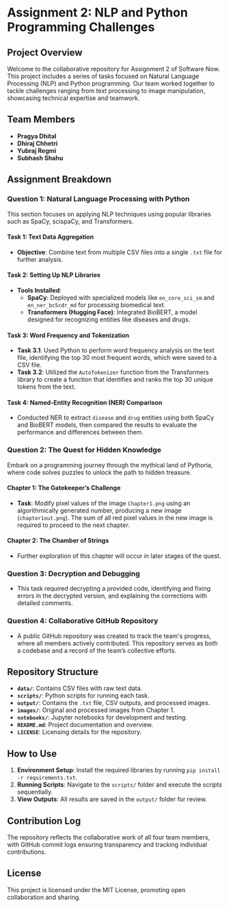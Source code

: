 # Assignment 2: NLP and Python Programming Challenges

## Project Overview
Welcome to the collaborative repository for Assignment 2 of Software Now. This project includes a series of tasks focused on Natural Language Processing (NLP) and Python programming. Our team worked together to tackle challenges ranging from text processing to image manipulation, showcasing technical expertise and teamwork.

## Team Members
- **Pragya Dhital**
- **Dhiraj Chhetri**
- **Yubraj Regmi**
- **Subhash Shahu**

## Assignment Breakdown

### Question 1: Natural Language Processing with Python
This section focuses on applying NLP techniques using popular libraries such as SpaCy, scispaCy, and Transformers.

#### Task 1: Text Data Aggregation
- **Objective**: Combine text from multiple CSV files into a single `.txt` file for further analysis.

#### Task 2: Setting Up NLP Libraries
- **Tools Installed**:
  - **SpaCy**: Deployed with specialized models like `en_core_sci_sm` and `en_ner_bc5cdr_md` for processing biomedical text.
  - **Transformers (Hugging Face)**: Integrated BioBERT, a model designed for recognizing entities like diseases and drugs.

#### Task 3: Word Frequency and Tokenization
- **Task 3.1**: Used Python to perform word frequency analysis on the text file, identifying the top 30 most frequent words, which were saved to a CSV file.
- **Task 3.2**: Utilized the `AutoTokenizer` function from the Transformers library to create a function that identifies and ranks the top 30 unique tokens from the text.

#### Task 4: Named-Entity Recognition (NER) Comparison
- Conducted NER to extract `disease` and `drug` entities using both SpaCy and BioBERT models, then compared the results to evaluate the performance and differences between them.

### Question 2: The Quest for Hidden Knowledge
Embark on a programming journey through the mythical land of Pythoria, where code solves puzzles to unlock the path to hidden treasure.

#### Chapter 1: The Gatekeeper’s Challenge
- **Task**: Modify pixel values of the image `Chapter1.png` using an algorithmically generated number, producing a new image (`chapter1out.png`). The sum of all red pixel values in the new image is required to proceed to the next chapter.

#### Chapter 2: The Chamber of Strings
- Further exploration of this chapter will occur in later stages of the quest.

### Question 3: Decryption and Debugging
- This task required decrypting a provided code, identifying and fixing errors in the decrypted version, and explaining the corrections with detailed comments.

### Question 4: Collaborative GitHub Repository
- A public GitHub repository was created to track the team's progress, where all members actively contributed. This repository serves as both a codebase and a record of the team’s collective efforts.

## Repository Structure
- **`data/`**: Contains CSV files with raw text data.
- **`scripts/`**: Python scripts for running each task.
- **`output/`**: Contains the `.txt` file, CSV outputs, and processed images.
- **`images/`**: Original and processed images from Chapter 1.
- **`notebooks/`**: Jupyter notebooks for development and testing.
- **`README.md`**: Project documentation and overview.
- **`LICENSE`**: Licensing details for the repository.

## How to Use
1. **Environment Setup**: Install the required libraries by running `pip install -r requirements.txt`.
2. **Running Scripts**: Navigate to the `scripts/` folder and execute the scripts sequentially.
3. **View Outputs**: All results are saved in the `output/` folder for review.

## Contribution Log
The repository reflects the collaborative work of all four team members, with GitHub commit logs ensuring transparency and tracking individual contributions.

## License
This project is licensed under the MIT License, promoting open collaboration and sharing.
